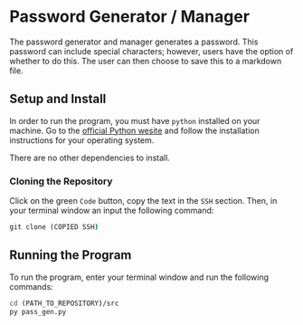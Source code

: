 # Password Generator / Manager

The password generator and manager generates a password. This password can include special characters; however, users have the option of whether to do this. The user can then choose to save this to a markdown file.

## Setup and Install

In order to run the program, you must have `python` installed on your machine. Go to the [official Python wesite](https://www.python.org) and follow the installation instructions for your operating system.

There are no other dependencies to install.

### Cloning the Repository

Click on the green `Code` button, copy the text in the `SSH` section. Then, in your terminal window an input the following command:

```cmd
git clone (COPIED SSH)
```

## Running the Program

To run the program, enter your terminal window and run the following commands:

```cmd
cd (PATH_TO_REPOSITORY)/src
py pass_gen.py
```

